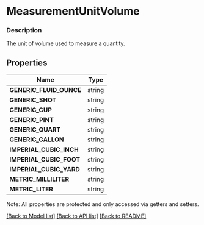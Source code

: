# MeasurementUnitVolume

### Description

The unit of volume used to measure a quantity.

## Properties
Name | Type
------------ | -------------
**GENERIC_FLUID_OUNCE** | string
**GENERIC_SHOT** | string
**GENERIC_CUP** | string
**GENERIC_PINT** | string
**GENERIC_QUART** | string
**GENERIC_GALLON** | string
**IMPERIAL_CUBIC_INCH** | string
**IMPERIAL_CUBIC_FOOT** | string
**IMPERIAL_CUBIC_YARD** | string
**METRIC_MILLILITER** | string
**METRIC_LITER** | string

Note: All properties are protected and only accessed via getters and setters.

[[Back to Model list]](../../README.md#documentation-for-models) [[Back to API list]](../../README.md#documentation-for-api-endpoints) [[Back to README]](../../README.md)

